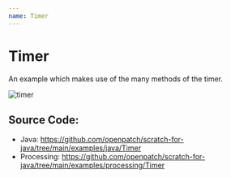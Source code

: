 ```yaml
---
name: Timer
---
```


# Timer

An example which makes use of the many methods of the timer.

![timer](/assets/timer.gif)

## Source Code:

- Java: https://github.com/openpatch/scratch-for-java/tree/main/examples/java/Timer
- Processing: https://github.com/openpatch/scratch-for-java/tree/main/examples/processing/Timer

